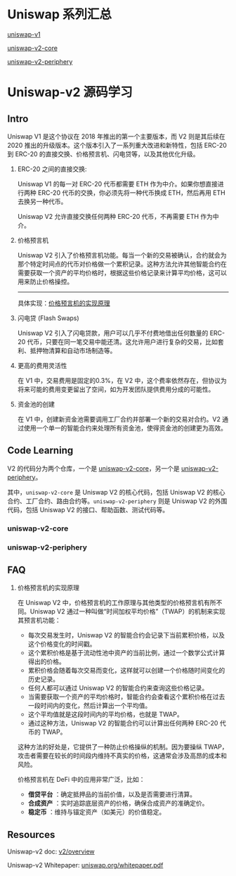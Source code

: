 # Uniswap 系列汇总

[uniswap-v1](https://github.com/Louis-XWB/Uniswap-v1/)

[uniswap-v2-core](https://github.com/Louis-XWB/uniswap-v2-core)

[uniswap-v2-periphery](https://github.com/Louis-XWB/uniswap-v2-periphery)


# Uniswap-v2 源码学习

## Intro

Uniswap V1 是这个协议在 2018 年推出的第一个主要版本，而 V2 则是其后续在 2020 推出的升级版本。这个版本引入了一系列重大改进和新特性，包括 ERC-20 到 ERC-20 的直接交换、价格预言机、闪电贷等，以及其他优化升级。


1) ERC-20 之间的直接交换:

    Uniswap V1 的每一对 ERC-20 代币都需要 ETH 作为中介。如果你想直接进行两种 ERC-20 代币的交换，你必须先将一种代币换成 ETH，然后再用 ETH 去换另一种代币。

    Uniswap V2 允许直接交换任何两种 ERC-20 代币，不再需要 ETH 作为中介。

2) 价格预言机 

    Uniswap V2 引入了价格预言机功能。每当一个新的交易被确认，合约就会为那个特定时间点的代币对价格做一个累积记录。这种方法允许其他智能合约在需要获取一个资产的平均价格时，根据这些价格记录来计算平均价格，这可以用来防止价格操控。
    
    --- 
    具体实现：[价格预言机的实现原理](#价格预言机的实现原理)

3) 闪电贷 (Flash Swaps)

    Uniswap V2 引入了闪电贷款，用户可以几乎不付费地借出任何数量的 ERC-20 代币，只要在同一笔交易中能还清。这允许用户进行复杂的交易，比如套利、抵押物清算和自动市场制造等。

4) 更高的费用灵活性

    在 V1 中，交易费用是固定的0.3%，在 V2 中，这个费率依然存在，但协议为将来可能的费用变更留出了空间，如为开发团队提供费用分成的可能性。

5) 资金池的创建

    在 V1 中，创建新资金池需要调用工厂合约并部署一个新的交易对合约。V2 通过使用一个单一的智能合约来处理所有资金池，使得资金池的创建更为高效。

## Code Learning

V2 的代码分为两个仓库，一个是 [uniswap-v2-core](https://github.com/Louis-XWB/uniswap-v2-core)，另一个是 [uniswap-v2-periphery](https://github.com/Louis-XWB/uniswap-v2-periphery)。

其中，`uniswap-v2-core` 是 Uniswap V2 的核心代码，包括 Uniswap V2 的核心合约、工厂合约、路由合约等。`uniswap-v2-periphery` 则是 Uniswap V2 的外围代码，包括 Uniswap V2 的接口、帮助函数、测试代码等。

### uniswap-v2-core

### uniswap-v2-periphery

## FAQ
1) 价格预言机的实现原理

    在 Uniswap V2 中，价格预言机的工作原理与其他类型的价格预言机有所不同。Uniswap V2 通过一种叫做“时间加权平均价格”（TWAP）的机制来实现其预言机功能：

    * 每次交易发生时，Uniswap V2 的智能合约会记录下当前累积价格，以及这个价格变化的时间戳。
    * 这个累积价格是基于流动性池中资产的当前比例，通过一个数学公式计算得出的价格。
    * 累积价格会随着每次交易而变化，这样就可以创建一个价格随时间变化的历史记录。
    * 任何人都可以通过 Uniswap V2 的智能合约来查询这些价格记录。
    * 当需要获取一个资产的平均价格时，智能合约会查看这个累积价格在过去一段时间内的变化，然后计算出一个平均值。
    * 这个平均值就是这段时间内的平均价格，也就是 TWAP。
    * 通过这种方法，Uniswap V2 的智能合约可以计算出任何两种 ERC-20 代币的 TWAP。
  
    这种方法的好处是，它提供了一种防止价格操纵的机制。因为要操纵 TWAP，攻击者需要在较长的时间段内维持不真实的价格，这通常会涉及高昂的成本和风险。

    价格预言机在 DeFi 中的应用非常广泛，比如：
    * **借贷平台** ：确定抵押品的当前价值，以及是否需要进行清算。
    * **合成资产** ：实时追踪底层资产的价格，确保合成资产的准确定价。
    * **稳定币** ：维持与锚定资产（如美元）的价值稳定。


## Resources

Uniswap-v2 doc: [v2/overview](https://docs.uniswap.org/contracts/v2/overview)

Uniswap-v2 Whitepaper: [uniswap.org/whitepaper.pdf](https://docs.uniswap.org/whitepaper.pdf)
